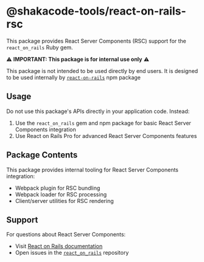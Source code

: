 # @shakacode-tools/react-on-rails-rsc

This package provides React Server Components (RSC) support for the `react_on_rails` Ruby gem. 

⚠️ **IMPORTANT: This package is for internal use only** ⚠️

This package is not intended to be used directly by end users. It is designed to be used internally by [`react-on-rails`](https://github.com/shakacode/react_on_rails) npm package

## Usage

Do not use this package's APIs directly in your application code. Instead:

1. Use the `react_on_rails` gem and npm package for basic React Server Components integration
2. Use React on Rails Pro for advanced React Server Components features

## Package Contents

This package provides internal tooling for React Server Components integration:
- Webpack plugin for RSC bundling
- Webpack loader for RSC processing
- Client/server utilities for RSC rendering

## Support

For questions about React Server Components:
- Visit [React on Rails documentation](https://www.shakacode.com/react-on-rails/docs/)
- Open issues in the [`react_on_rails`](https://github.com/shakacode/react_on_rails/issues) repository
